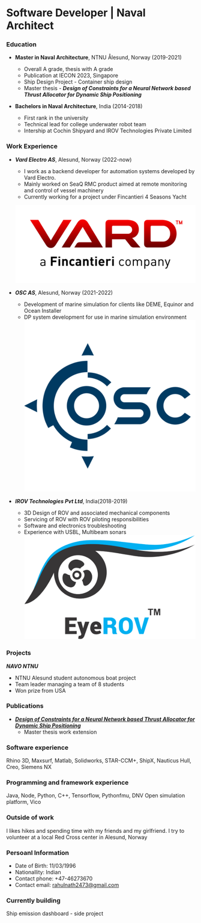 # Software Developer | Naval Architect

### Education

- **Master in Naval Architecture**, NTNU Ålesund, Norway (2019-2021)

  - Overall A grade, thesis with A grade
  - Publication at IECON 2023, Singapore
  - Ship Design Project - Container ship design
  - Master thesis - **_Design of Constraints for a Neural Network based Thrust Allocator for Dynamic Ship Positioning_**

- **Bachelors in Naval Architecture**, India (2014-2018)
  - First rank in the university
  - Technical lead for college underwater robot team
  - Intership at Cochin Shipyard and IROV Technologies Private Limited

### Work Experience

- **_Vard Electro AS_**, Alesund, Norway (2022-now)

  - I work as a backend developer for automation systems developed by Vard Electro.
  - Mainly worked on SeaQ RMC product aimed at remote monitoring and control of vessel machinery
  - Currently working for a project under Fincantieri 4 Seasons Yacht

  ![VardElectro](/assets/images/vard.png)

- **_OSC AS_**, Alesund, Norway (2021-2022)

  - Development of marine simulation for clients like DEME, Equinor and Ocean Installer
  - DP system development for use in marine simulation environment
    ![OSC](/assets/images/osc.png)

- **_IROV Technologies Pvt Ltd_**, India(2018-2019)
  - 3D Design of ROV and associated mechanical components
  - Servicing of ROV with ROV piloting responsibilities
  - Software and electronics troubleshooting
  - Experience with USBL, Multibeam sonars
    ![OSC](/assets/images/irov.png)

### Projects

**_NAVO NTNU_**

- NTNU Alesund student autonomous boat project
- Team leader managing a team of 8 students
- Won prize from USA

### Publications

- [**_Design of Constraints for a Neural Network based Thrust Allocator for Dynamic Ship Positioning_**](https://ieeexplore.ieee.org/document/10312100)
  - Master thesis work extension

### Software experience

Rhino 3D, Maxsurf, Matlab, Solidworks, STAR-CCM+, ShipX, Nauticus Hull, Creo, Siemens NX

### Programming and framework experience
Java, Node, Python, C++, Tensorflow, Pythonfmu, DNV Open simulation platform, Vico
### Outside of work

I likes hikes and spending time with my friends and my girlfriend. I try to volunteer at a local Red Cross center in Alesund, Norway

### Persoanl Information

- Date of Birth: 11/03/1996
- Nationallity: Indian
- Contact phone: +47-46273670
- Contact email: rahulnath2473@gmail.com

### Currently building

Ship emission dashboard - side project
